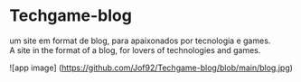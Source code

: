 # Techgame-blog
um site em format de blog, para apaixonados por tecnologia e games.<br>
A site in the format of a blog, for lovers of technologies and games.<br>


![app image] (https://github.com/Jof92/Techgame-blog/blob/main/blog.jpg)
